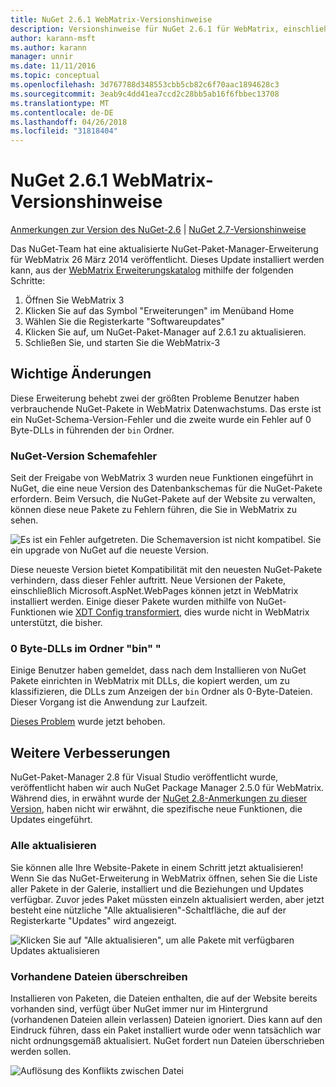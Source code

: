 ```yaml
---
title: NuGet 2.6.1 WebMatrix-Versionshinweise
description: Versionshinweise für NuGet 2.6.1 für WebMatrix, einschließlich der bekannten Probleme, Fehlerbehebungen, Funktionen und Archivierung von dcrs Design.
author: karann-msft
ms.author: karann
manager: unnir
ms.date: 11/11/2016
ms.topic: conceptual
ms.openlocfilehash: 3d767788d348553cbb5cb82c6f70aac1894628c3
ms.sourcegitcommit: 3eab9c4dd41ea7ccd2c28bb5ab16f6fbbec13708
ms.translationtype: MT
ms.contentlocale: de-DE
ms.lasthandoff: 04/26/2018
ms.locfileid: "31818404"
---
```

# <a name="nuget-261-for-webmatrix-release-notes"></a>NuGet 2.6.1 WebMatrix-Versionshinweise

[Anmerkungen zur Version des NuGet-2.6](../release-notes/nuget-2.6.md) | [NuGet 2.7-Versionshinweise](../release-notes/nuget-2.7.md)

Das NuGet-Team hat eine aktualisierte NuGet-Paket-Manager-Erweiterung für WebMatrix 26 März 2014 veröffentlicht.  Dieses Update installiert werden kann, aus der [WebMatrix Erweiterungskatalog](https://blogs.iis.net/webmatrix/retiring-the-webmatrix-extensions-gallery) mithilfe der folgenden Schritte:

1. Öffnen Sie WebMatrix 3
1. Klicken Sie auf das Symbol "Erweiterungen" im Menüband Home
1. Wählen Sie die Registerkarte "Softwareupdates"
1. Klicken Sie auf, um NuGet-Paket-Manager auf 2.6.1 zu aktualisieren.
1. Schließen Sie, und starten Sie die WebMatrix-3

## <a name="notable-changes"></a>Wichtige Änderungen

Diese Erweiterung behebt zwei der größten Probleme Benutzer haben verbrauchende NuGet-Pakete in WebMatrix Datenwachstums.  Das erste ist ein NuGet-Schema-Version-Fehler und die zweite wurde ein Fehler auf 0 Byte-DLLs in führenden der `bin` Ordner.

### <a name="nuget-schema-version-error"></a>NuGet-Version Schemafehler

Seit der Freigabe von WebMatrix 3 wurden neue Funktionen eingeführt in NuGet, die eine neue Version des Datenbankschemas für die NuGet-Pakete erfordern.  Beim Versuch, die NuGet-Pakete auf der Website zu verwalten, können diese neue Pakete zu Fehlern führen, die Sie in WebMatrix zu sehen.

![Es ist ein Fehler aufgetreten. Die Schemaversion ist nicht kompatibel. Sie ein upgrade von NuGet auf die neueste Version.](./media/NuGet-2.8/webmatrix-schema-version.png)

Diese neueste Version bietet Kompatibilität mit den neuesten NuGet-Pakete verhindern, dass dieser Fehler auftritt. Neue Versionen der Pakete, einschließlich Microsoft.AspNet.WebPages können jetzt in WebMatrix installiert werden.  Einige dieser Pakete wurden mithilfe von NuGet-Funktionen wie [XDT Config transformiert](../release-notes/nuget-2.6.md#xdt), dies wurde nicht in WebMatrix unterstützt, die bisher.

### <a name="zero-byte-dlls-in-bin-folder"></a>0 Byte-DLLs im Ordner "bin" "

Einige Benutzer haben gemeldet, dass nach dem Installieren von NuGet Pakete einrichten in WebMatrix mit DLLs, die kopiert werden, um zu klassifizieren, die DLLs zum Anzeigen der `bin` Ordner als 0-Byte-Dateien.  Dieser Vorgang ist die Anwendung zur Laufzeit.

[Dieses Problem](https://nuget.codeplex.com/workitem/4060) wurde jetzt behoben.

## <a name="other-recent-improvements"></a>Weitere Verbesserungen

NuGet-Paket-Manager 2.8 für Visual Studio veröffentlicht wurde, veröffentlicht haben wir auch NuGet Package Manager 2.5.0 für WebMatrix.  Während dies, in erwähnt wurde der [NuGet 2.8-Anmerkungen zu dieser Version](../release-notes/nuget-2.8.md#webmatrix-nuget-client-updates), haben nicht wir erwähnt, die spezifische neue Funktionen, die Updates eingeführt.

### <a name="update-all"></a>Alle aktualisieren

Sie können alle Ihre Website-Pakete in einem Schritt jetzt aktualisieren!  Wenn Sie das NuGet-Erweiterung in WebMatrix öffnen, sehen Sie die Liste aller Pakete in der Galerie, installiert und die Beziehungen und Updates verfügbar.  Zuvor jedes Paket müssten einzeln aktualisiert werden, aber jetzt besteht eine nützliche "Alle aktualisieren"-Schaltfläche, die auf der Registerkarte "Updates" wird angezeigt.

![Klicken Sie auf "Alle aktualisieren", um alle Pakete mit verfügbaren Updates aktualisieren](./media/NuGet-2.8/webmatrix-update-all.png)

### <a name="overwrite-existing-files"></a>Vorhandene Dateien überschreiben

Installieren von Paketen, die Dateien enthalten, die auf der Website bereits vorhanden sind, verfügt über NuGet immer nur im Hintergrund (vorhandenen Dateien allein verlassen) Dateien ignoriert.  Dies kann auf den Eindruck führen, dass ein Paket installiert wurde oder wenn tatsächlich war nicht ordnungsgemäß aktualisiert.  NuGet fordert nun Dateien überschrieben werden sollen.

![Auflösung des Konflikts zwischen Datei](./media/NuGet-2.8/webmatrix-overwrite-file.png)
